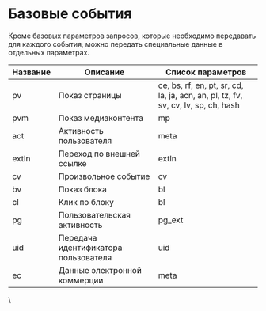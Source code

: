 # Базовые события

Кроме базовых параметров запросов, которые необходимо передавать для каждого события, можно передать специальные данные в отдельных параметрах.&#x20;

| Название | Описание                             | Список параметров                                                                 |
| -------- | ------------------------------------ | --------------------------------------------------------------------------------- |
| pv       | Показ страницы                       | ce, bs, rf, en, pt, sr, cd, la, ja, acn, an, pl, tz, fv, sv, cv, lv, sp, ch, hash |
| pvm      | Показ медиаконтента                  | mp                                                                                |
| act      | Активность пользователя              | meta                                                                              |
| extln    | Переход по внешней ссылке            | extln                                                                             |
| cv       | Произвольное событие                 | cv                                                                                |
| bv       | Показ блока                          | bl                                                                                |
| cl       | Клик по блоку                        | bl                                                                                |
| pg       | Пользовательская активность          | pg\_ext                                                                           |
| uid      | Передача идентификатора пользователя | uid                                                                               |
| ec       | Данные электронной коммерции         | meta                                                                              |

\
